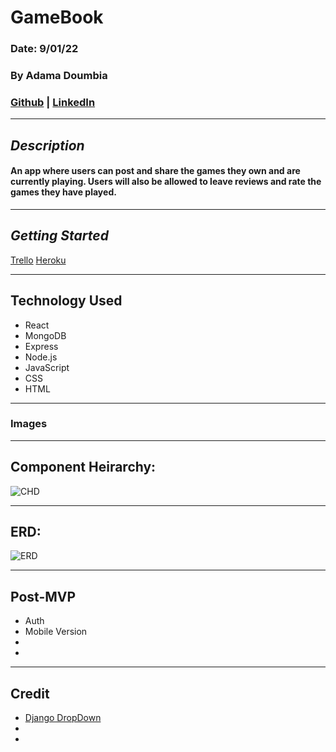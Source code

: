 # GameBook
### Date: 9/01/22
### By Adama Doumbia
### [Github](https://github.com/apd5392/) | [LinkedIn](https://www.linkedin.com/in/adama-doumbia223/)

---

## **_Description_**
#### An app where users can post and share the games they own and are currently playing. Users will also be allowed to leave reviews and rate the games they have played.
---

## **_Getting Started_**
[Trello](https://trello.com/b/lS7oNiQX/gamebook)
[Heroku]()

---


## **Technology Used**
- React
- MongoDB
- Express
- Node.js
- JavaScript
- CSS
- HTML


---
### **Images**


---

## **Component Heirarchy:**

![CHD](https://i.imgur.com/ySAInKE.png)

---
## **ERD:**

![ERD](https://i.imgur.com/jFCJX3h.png)

---

## Post-MVP

- Auth
- Mobile Version
- 
- 

---

## **Credit**
- [Django DropDown](https://stackoverflow.com/questions/31130706/dropdown-in-django-model)
-
-
